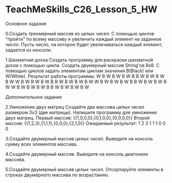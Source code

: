 # TeachMeSkills_C26_Lesson_5_HW

Основное задание

0.Создать трехмерный массив из целых чисел.
С помощью циклов "пройти" по всему массиву и увеличить каждый
элемент на заданное число. Пусть число, на которое будет
увеличиваться каждый элемент, задается из консоли.

1.Шахматная доска
Создать программу для раскраски шахматной доски с помощью цикла.
Создать двумерный массив String'ов 8х8. С помощью циклов задать
элементам циклам значения B(Black) или W(White). Результат работы
программы:
W B W B W B W B
B W B W B W B W
W B W B W B W B
B W B W B W B W
W B W B W B W B
B W B W B W B W
W B W B W B W B
B W B W B W B W

Дополнительное задание

2.Умножение двух матриц
Создайте два массива целых чисел размером 3х3 (две матрицы).
Напишите программу для умножения двух матриц.
Первый массив: {{1,0,0,0},{0,1,0,0},{0,0,0,0}}
Второй массив: {{1,2,3},{1,1,1},{0,0,0},{2,1,0}}
Ожидаемый результат: 1 2 3 1 1 1 0 0 0

3.Создайте двумерный массив целых чисел. Выведите на консоль сумму
    всех элементов массива.
	
4.Создайте двумерный массив. Выведите на консоль диагонали массива.
	
5.Создайте двумерный массив целых чисел. Отсортируйте элементы в
строках двумерного массива по возрастанию.